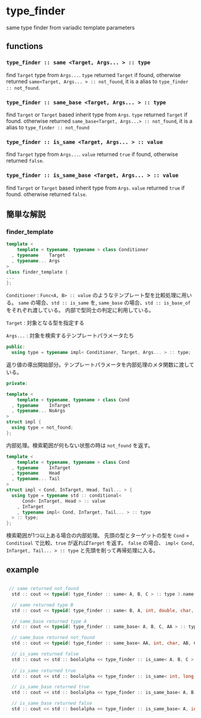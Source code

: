 
# type_finder

 same type finder from variadic template parameters



## functions

### `type_finder :: same <Target, Args... > :: type`

find `Target` type from `Args...`. `type` returned `Target` if found, 
otherwise returned `same<Target, Args... > :: not_found`, it is a alias to `type_finder :: not_found`.


### `type_finder :: same_base <Target, Args... > :: type`

find `Target` or `Target` based inherit type from `Args`. `type` returned `Target` if found.
otherwise returned `same_base<Target, Args...> :: not_found`, it is a alias to `type_finder :: not_found`

### `type_finder :: is_same <Target, Args... > :: value`

find `Target` type from `Args...`. `value` returned `true` if found, otherwise returned `false`.


### `type_finder :: is_same_base <Target, Args... > :: value`

find `Target` or `Target` based inherit type from `Args`. `value` returned `true` if found. otherwise returned `false`.


## 簡単な解説

### finder_template

```cpp
template <
    template < typename, typename > class Conditioner
  , typename    Target
  , typename... Args
>
class finder_template {
...
};
```

`Conditioner`
: `Func<A, B> :: value` のようなテンプレート型を比較処理に用いる。
  `same` の場合、`std :: is_same` を, `same_base` の場合、`std :: is_base_of` をそれぞれ渡している。
  内部で型同士の判定に利用している。

`Target`
: 対象となる型を指定する

`Args...`
: 対象を検索するテンプレートパラメータたち

```cpp
public:
  using type = typename impl< Conditioner, Target, Args... > :: type;
```

返り値の導出開始部分。テンプレートパラメータを内部処理のメタ関数に渡している。

```cpp
private:

template <
    template < typename, typename > class Cond
  , typename    InTarget
  , typename... NoArgs
>
struct impl {
  using type = not_found;
};
```

内部処理。検索範囲が何もない状態の時は `not_found` を返す。

```cpp
template <
    template < typename, typename > class Cond
  , typename    InTarget
  , typename    Head
  , typename... Tail
>
struct impl < Cond, InTarget, Head, Tail... > {
  using type = typename std :: conditional<
      Cond< InTarget, Head > :: value
    , InTarget
    , typename impl< Cond, InTarget, Tail... > :: type
  > :: type;
};
```

検索範囲が1つ以上ある場合の内部処理。
先頭の型とターゲットの型を `Cond` = `Conditioal` で比較、`true` が返れば`Target` を返す。
`false` の場合、 `impl< Cond, InTarget, Tail... > :: type` と先頭を削って再帰処理に入る。


## example

```cpp

 // same returned not_found
  std :: cout << typeid( type_finder :: same< A, B, C > :: type ).name() << std :: endl ;

  // same returned type B
  std :: cout << typeid( type_finder :: same< B, A, int, double, char, B > :: type ).name() << std :: endl;

  // same_base returned type A
  std :: cout << typeid( type_finder :: same_base< A, B, C, AA > :: type ).name() << std :: endl;

  // same_base returned not_found
  std :: cout << typeid( type_finder :: same_base< AA, int, char, AB, C, B > :: type ).name() << std :: endl;

  // is_same returned false
  std :: cout << std :: boolalpha << type_finder :: is_same< A, B, C > :: value << std :: endl; 
  
  // is_same returned true
  std :: cout << std :: boolalpha << type_finder :: is_same< int, long, double, int > :: value << std :: endl; 

  // is_same_base returned true
  std :: cout << std :: boolalpha << type_finder :: is_same_base< A, B, C, AA > :: value << std :: endl; 

  // is_same_base returned false
  std :: cout << std :: boolalpha << type_finder :: is_same_base< A, int, B, C> :: value << std :: endl; 
```
